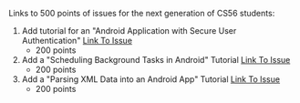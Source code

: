 Links to 500 points of issues for the next generation of CS56 students:

1. Add tutorial for an "Android Application with Secure User Authentication" [Link To Issue](https://github.com/UCSB-CS56-Projects/cs56-android-getting-started/issues/16)
      - 200 points
2. Add a "Scheduling Background Tasks in Android" Tutorial [Link To Issue](https://github.com/UCSB-CS56-Projects/cs56-android-getting-started/issues/15)
      - 200 points
3. Add a "Parsing XML Data into an Android App" Tutorial [Link To Issue](https://github.com/UCSB-CS56-Projects/cs56-android-getting-started/issues/14)
      - 200 points
